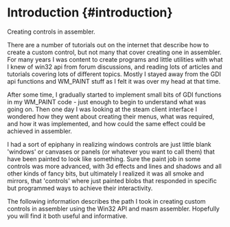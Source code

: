 # Introduction {#introduction}

Creating controls in assembler.

There are a number of tutorials out on the internet that describe how to create a custom control, but not many that cover creating one in assembler. For many years I was content to create programs and little utilities with what I knew of win32 api from forum discussions, and reading lots of articles and tutorials covering lots of different topics. Mostly I stayed away from the GDI api functions and WM\_PAINT stuff as I felt it was over my head at that time.

After some time, I gradually started to implement small bits of GDI functions in my WM\_PAINT code - just enough to begin to understand what was going on. Then one day I was looking at the steam client interface I wondered how they went about creating their menus, what was required, and how it was implemented, and how could the same effect could be achieved in assembler.

I had a sort of epiphany in realizing windows controls are just little blank 'windows' or canvases or panels \(or whatever you want to call them\) that have been painted to look like something. Sure the paint job in some controls was more advanced, with 3d effects and lines and shadows and all other kinds of fancy bits, but ultimately I realized it was all smoke and mirrors, that 'controls' where just painted blobs that responded in specific but programmed ways to achieve their interactivity.

The following information describes the path I took in creating custom controls in assembler using the Win32 API and masm assembler. Hopefully you will find it both useful and informative.

